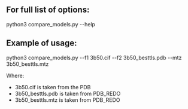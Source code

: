 ## For full list of options:

python3 compare_models.py --help

## Example of usage:

python3 compare_models.py --f1 3b50.cif --f2 3b50_besttls.pdb --mtz 3b50_besttls.mtz

Where:
* 3b50.cif is taken from the PDB
* 3b50_besttls.pdb is taken from PDB_REDO
* 3b50_besttls.mtz is taken from PDB_REDO
